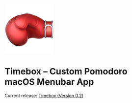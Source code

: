 ![Header](header.png)

# Timebox – Custom Pomodoro macOS Menubar App

Current release: [Timebox (Version 0.2)](https://github.com/visini/timebox/releases/tag/0.2)